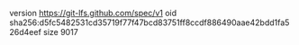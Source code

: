 version https://git-lfs.github.com/spec/v1
oid sha256:d5fc5482531cd35719f77f47bcd83751ff8ccdf886490aae42bdd1fa526d4eef
size 9017
